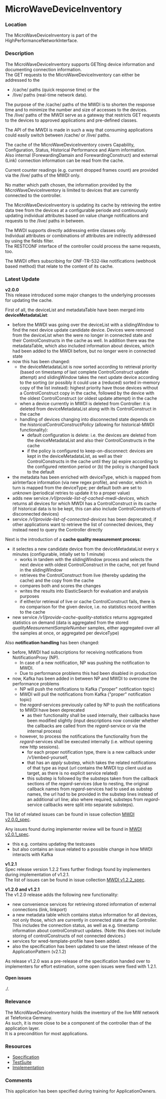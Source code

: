 # MicroWaveDeviceInventory  

### Location  
The MicroWaveDeviceInventory is part of the HighPerformanceNetworkInterface.  

### Description  
The MicroWaveDeviceInventory supports GETting device information and documenting connection information.  
The GET requests to the MicroWaveDeviceInventory can either be addressed to the  
 - /cache/ paths (quick response time) or the  
 - /live/ paths  (real-time network data).  

The purpose of the /cache/ paths of the MWDI is to shorten the response time and to minimize the number and size of accesses to the devices.  
The /live/ paths of the MWDI serve as a gateway that restricts GET requests to the devices to approved applications and pre-defined classes.  

The API of the MWDI is made in such a way that consuming applications could easily switch between /cache/ or /live/ paths.  

The cache of the MicroWaveDeviceInventory covers Capability, Configuration, Status, Historical Performance and Alarm information.  
Also internal (ForewardingDamain and ForewardingConstruct) and external (Link) connection information can be read from the cache.

Current counter readings (e.g. current dropped frames count) are provided via the /live/ paths of the MWDI only.  

No matter which path chosen, the information provided by the MicroWaveDeviceInventory is limited to devices that are currently connected to the controller.  

The MicroWaveDeviceInventory is updating its cache by retrieving the entire data tree from the devices at a configurable periode and continuously updating individual attributes based on value change notifications and requests to the /live/ paths in between.  

The MWDI supports directly addressing entire classes only.  
Individual attributes or combinations of attributes are indirectly addressed by using the fields filter.  
The RESTCONF interface of the controller could process the same requests, too.  

The MWDI offers subscribing for ONF-TR-532-like notifications (webhook based method) that relate to the content of its cache.  

### Latest Update  

**v2.0.0**  
This release introduced some major changes to the underlying processes for updating the cache.  

First of all, the deviceList and metadataTable have been merged into **deviceMetadataList**:
- before the MWDI was going over the deviceList with a slidingWindow to find the next device update candidate device. Devices were removed from the deviceList when the were no longer in connected state and their ControlConstructs in the cache as well. In addition there was the metadataTable, which also included information about devices, which had been added to the MWDI before, but no longer were in connected state
- now this has been changed:
  - the deviceMetadataList is now sorted according to retrieval priority (based on timestamp of last complete ControlConstruct update attempt) and slidingWindow takes the next update device according to the sorting (or possibly it could use a (reduced) sorted in-memory copy of the list instead): highest priority have those devices without a ControlConstruct copy in the cache, followed by the device with the oldest ControlConstruct (or oldest update attempt) in the cache
  - when a device currently in MWDI is deleted from Controller: it is deleted from deviceMetadataList along with its ControlConstruct in the cache
  - handling of devices changing into disconnected state depends on the *historicalControlConstructPolicy* (allowing for historical-MWDI functionality):
    - default configuration is delete: i.e. the devices are deleted from the deviceMetadataList and also their ControlConstructs in the cache
    - if the policy is configured to keep-on-disconnect: devices are kept in the deviceMetadataList, as well as their ControlConstructs in the cache until they (a) expire according to the configured retention period or (b) the policy is changed back to the default
- the metadata has been enriched with deviceType, which is mapped from airInterface information (via new regex profile), and vendor, which in turn is mapped from the deviceType; per default both are set to *unknown* (periodical retries to update it to a proper value)
- adds new service */v1/provide-list-of-cached-mwdi-devices*, which returns all devices for which MWDI has a ControlConstruct in its cache (if historical data is to be kept, this can also include ControlConstructs of disconnected devices)
- service */v1/provide-list-of-connected-devices* has been deprecated; if other applications want to retrieve the list of connected devices, they instead need to query the Controller directly

Next is the introduction of a **cache quality measurement process**:
- it selectes a new candidate device from the deviceMetadataList every x minutes (configurable, intially set to 1 minute)
  - works in tandem with the slidingWindow process and selects the next device with oldest ControlConstruct in the cache, not yet found in the slidingWindow
  - retrieves the ControlConstruct from live (thereby updating the cache) and the copy from the cache
  - compares both and scores the changes
  - writes the results into ElasticSearch for evaluation and analysis purposes
  - if either/or retrieval of live or cache ControlConstruct fails, there is no comparison for the given device, i.e. no statistics record written to the cache
- new service */v1/provide-cache-quality-statistics* returns aggregated statistics on demand (data is aggregated from the stored *qualityMeasurementSampleNumber* samples, either aggregated over all the samples at once, or aggregated per deviceType)

Also **notification handling** has been changed:
- before, MWDI had subscriptions for receiving notifications from NotificationProxy (NP).
  - In case of a new notification, NP was pushing the notification to MWDI.
  - Due to performance problems this had been disabled in production
- now, Kafka has been added in between NP and MWDI to overcome the performance problems
  - NP will push the notifications to Kafka ("proper" notification topic)
  - MWDI will pull the notifications from Kafka ("proper" notification topic)
  - the *regard*-services previously called by NP to push the notifications to MWDI have been deprecated
    - as their functionality shall be used internally, their callbacks have been modified slightly (input descriptions now consider whether the callbacks are called from the *regard*-service or via the internal process)
  - however, to process the notifications the functionality from the *regard*-services shall be executed internally (i.e. without opening new http sessions).
    - for each proper notification type, there is a new callback under /v1/embed-yourself,
    - that has an *apply* substep, which takes the related notifications of that type as input (url contains the MWDI tcp client uuid as target, as there is no explicit service related)
    - this substep is followed by the substeps taken from the callback sections of the *regard*-services (due to nesting, the original callback names from *regard*-services had to used as substep names, the url had to be provided in the substep lines instead of an additional url line; also where required, substeps from *regard*-service callbacks were split into separate substeps).

The list of related issues can be found in issue collection [MWDI v2.0.0_spec](https://github.com/openBackhaul/MicroWaveDeviceInventory/milestone/20).  

Any issues found during implementer review will be found in [MWDI v2.0.1_spec](https://github.com/openBackhaul/MicroWaveDeviceInventory/milestone/21).  
- this e.g. contains updating the testcases
- but also contains an issue related to a possible change in how MWDI interacts with Kafka

**v1.2.1**  
Spec release version 1.2.2 fixes further findings found by implementers during implementation of v1.2.1.  
The list of issues can be found in issue collection [MWDI v1.2.2_spec](https://github.com/openBackhaul/MicroWaveDeviceInventory/milestone/18).  

**v1.2.0 and v1.2.1**  
The v1.2.0 release adds the following new functionality:  
- new convenience services for retrieving stored information of external connections (link, linkport)  
- a new metadata table which contains status information for all devices, not only those, which are currently in connected state at the Controller. This includes the connection status, as well as e.g. timestamp information about controlConstruct updates. (Note: this does not include storing of controlConstructs of not connected devices.)  
- services for wred-template-profile have been added.  
- also the specification has been updated to use the latest release of the ApplicationPattern (v2.1.2)  

As release v1.2.0 was a pre-release of the specification handed over to implementers for effort estimation, some open issues were fixed with 1.2.1.  

#### Open issues
./. 

### Relevance
The MicroWaveDeviceInventory holds the inventory of the live MW network at Telefonica Germany.  
As such, it is more close to be a component of the controller than of the application layer.  
It is a precondition for most applications.  

### Resources
- [Specification](./spec/)
- [TestSuite](./testing/)
- [Implementation](./server/)

### Comments
This application has been specified during training for ApplicationOwners.
